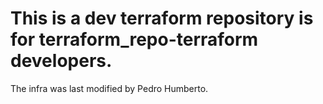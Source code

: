 
# This is a dev terraform repository is for terraform_repo-terraform developers.
The infra was last modified by Pedro Humberto.